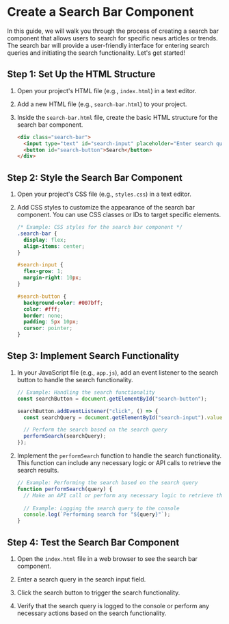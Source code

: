 #  Create a Search Bar Component

In this guide, we will walk you through the process of creating a search bar component that allows users to search for specific news articles or trends. The search bar will provide a user-friendly interface for entering search queries and initiating the search functionality. Let's get started!

## Step 1: Set Up the HTML Structure

1. Open your project's HTML file (e.g., `index.html`) in a text editor.

2. Add a new HTML file (e.g., `search-bar.html`) to your project.

3. Inside the `search-bar.html` file, create the basic HTML structure for the search bar component.

    ```html
    <div class="search-bar">
      <input type="text" id="search-input" placeholder="Enter search query">
      <button id="search-button">Search</button>
    </div>
    ```

## Step 2: Style the Search Bar Component

1. Open your project's CSS file (e.g., `styles.css`) in a text editor.

2. Add CSS styles to customize the appearance of the search bar component. You can use CSS classes or IDs to target specific elements.
    
    ```css
    /* Example: CSS styles for the search bar component */
    .search-bar {
      display: flex;
      align-items: center;
    }
    
    #search-input {
      flex-grow: 1;
      margin-right: 10px;
    }
    
    #search-button {
      background-color: #007bff;
      color: #fff;
      border: none;
      padding: 5px 10px;
      cursor: pointer;
    }
    ```

## Step 3: Implement Search Functionality

1. In your JavaScript file (e.g., `app.js`), add an event listener to the search button to handle the search functionality.

    ```javascript
    // Example: Handling the search functionality
    const searchButton = document.getElementById("search-button");
    
    searchButton.addEventListener("click", () => {
      const searchQuery = document.getElementById("search-input").value;
    
      // Perform the search based on the search query
      performSearch(searchQuery);
    });
    ```

2. Implement the `performSearch` function to handle the search functionality. This function can include any necessary logic or API calls to retrieve the search results.
    
    ```javascript
    // Example: Performing the search based on the search query
    function performSearch(query) {
      // Make an API call or perform any necessary logic to retrieve the search results
      
      // Example: Logging the search query to the console
      console.log(`Performing search for "${query}"`);
    }
    ```

## Step 4: Test the Search Bar Component

1. Open the `index.html` file in a web browser to see the search bar component.

2. Enter a search query in the search input field.

3. Click the search button to trigger the search functionality.

4. Verify that the search query is logged to the console or perform any necessary actions based on the search functionality.
